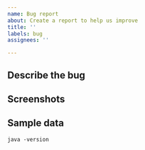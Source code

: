 ```yaml
---
name: Bug report
about: Create a report to help us improve
title: ''
labels: bug
assignees: ''

---
```

<!-- A clear and concise description of what the bug is.  -->
## Describe the bug

 

<!-- Feel free to attach screenshots as well.-->
## Screenshots

<!-- Any sample data would help greatly. -->
## Sample data
 

 <!-- What is the version of Java ? -->

```
java -version
```